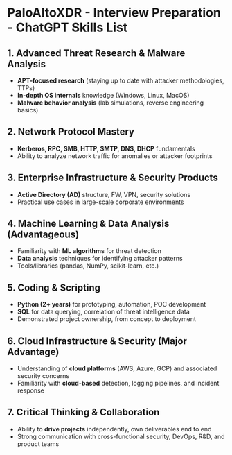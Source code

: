 # PaloAltoXDR - Interview Preparation - ChatGPT Skills List

## 1. Advanced Threat Research & Malware Analysis
- **APT-focused research** (staying up to date with attacker methodologies, TTPs)
- **In-depth OS internals** knowledge (Windows, Linux, MacOS)
- **Malware behavior analysis** (lab simulations, reverse engineering basics)

## 2. Network Protocol Mastery
- **Kerberos, RPC, SMB, HTTP, SMTP, DNS, DHCP** fundamentals
- Ability to analyze network traffic for anomalies or attacker footprints

## 3. Enterprise Infrastructure & Security Products
- **Active Directory (AD)** structure, FW, VPN, security solutions
- Practical use cases in large-scale corporate environments

## 4. Machine Learning & Data Analysis (Advantageous)
- Familiarity with **ML algorithms** for threat detection
- **Data analysis** techniques for identifying attacker patterns
- Tools/libraries (pandas, NumPy, scikit-learn, etc.)

## 5. Coding & Scripting
- **Python (2+ years)** for prototyping, automation, POC development
- **SQL** for data querying, correlation of threat intelligence data
- Demonstrated project ownership, from concept to deployment

## 6. Cloud Infrastructure & Security (Major Advantage)
- Understanding of **cloud platforms** (AWS, Azure, GCP) and associated security concerns
- Familiarity with **cloud-based** detection, logging pipelines, and incident response

## 7. Critical Thinking & Collaboration
- Ability to **drive projects** independently, own deliverables end to end
- Strong communication with cross-functional security, DevOps, R&D, and product teams

